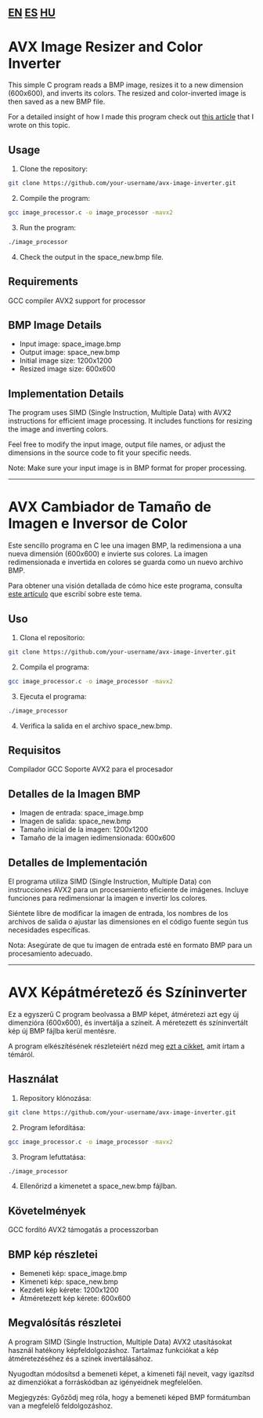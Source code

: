 ## [EN](#avx-image-resizer-and-color-inverter) [ES](#avx-cambiador-de-tamaño-de-imagen-e-inversor-de-color) [HU](#avx-képátméretező-és-színinverter)
# AVX Image Resizer and Color Inverter
This simple C program reads a BMP image, resizes it to a new dimension (600x600), and inverts its colors. The resized and color-inverted image is then saved as a new BMP file.

For a detailed insight of how I made this program check out [this article](https://peterabraham.com/article/resizing-images-and-inverting-pixels-using-avx-in-c-a-step-by-step-guide-part-1) that I wrote on this topic.

## Usage
1. Clone the repository:  
```bash
git clone https://github.com/your-username/avx-image-inverter.git
```
2. Compile the program:  
```bash
gcc image_processor.c -o image_processor -mavx2
```
3. Run the program:  
```bash
./image_processor
```
4. Check the output in the space_new.bmp file.

## Requirements
GCC compiler
AVX2 support for processor

## BMP Image Details
- Input image: space_image.bmp
- Output image: space_new.bmp
- Initial image size: 1200x1200
- Resized image size: 600x600

## Implementation Details
The program uses SIMD (Single Instruction, Multiple Data) with AVX2 instructions for efficient image processing. It includes functions for resizing the image and inverting colors.

Feel free to modify the input image, output file names, or adjust the dimensions in the source code to fit your specific needs.

Note: Make sure your input image is in BMP format for proper processing.

-------------------------------------    

# AVX Cambiador de Tamaño de Imagen e Inversor de Color
Este sencillo programa en C lee una imagen BMP, la redimensiona a una nueva dimensión (600x600) e invierte sus colores. La imagen redimensionada e invertida en colores se guarda como un nuevo archivo BMP.

Para obtener una visión detallada de cómo hice este programa, consulta [este artículo](https://peterabraham.com/article/resizing-images-and-inverting-pixels-using-avx-in-c-a-step-by-step-guide-part-1) que escribí sobre este tema.

## Uso
1. Clona el repositorio:  
```bash
git clone https://github.com/your-username/avx-image-inverter.git
```
2. Compila el programa:  
```bash
gcc image_processor.c -o image_processor -mavx2
```
3. Ejecuta el programa:  
```bash
./image_processor
```
4. Verifica la salida en el archivo space_new.bmp.

## Requisitos
Compilador GCC
Soporte AVX2 para el procesador

## Detalles de la Imagen BMP
- Imagen de entrada: space_image.bmp
- Imagen de salida: space_new.bmp
- Tamaño inicial de la imagen: 1200x1200
- Tamaño de la imagen iedimensionada: 600x600

## Detalles de Implementación
El programa utiliza SIMD (Single Instruction, Multiple Data) con instrucciones AVX2 para un procesamiento eficiente de imágenes. Incluye funciones para redimensionar la imagen e invertir los colores.

Siéntete libre de modificar la imagen de entrada, los nombres de los archivos de salida o ajustar las dimensiones en el código fuente según tus necesidades específicas.

Nota: Asegúrate de que tu imagen de entrada esté en formato BMP para un procesamiento adecuado.

-------------------------------------  

# AVX Képátméretező és Színinverter
Ez a egyszerű C program beolvassa a BMP képet, átméretezi azt egy új dimenzióra (600x600), és invertálja a színeit. A méretezett és színinvertált kép új BMP fájlba kerül mentésre.

A program elkészítésének részleteiért nézd meg [ezt a cikket](https://peterabraham.com/article/resizing-images-and-inverting-pixels-using-avx-in-c-a-step-by-step-guide-part-1), amit írtam a témáról.

## Használat
1. Repository klónozása:
```bash
git clone https://github.com/your-username/avx-image-inverter.git
```
2. Program lefordítása:
```bash
gcc image_processor.c -o image_processor -mavx2
```
3. Program lefuttatása:
```bash
./image_processor
```
4. Ellenőrizd a kimenetet a space_new.bmp fájlban.

## Követelmények
GCC fordító
AVX2 támogatás a processzorban

## BMP kép részletei
- Bemeneti kép: space_image.bmp
- Kimeneti kép: space_new.bmp
- Kezdeti kép kérete: 1200x1200
- Átméretezett kép kérete: 600x600

## Megvalósítás részletei
A program SIMD (Single Instruction, Multiple Data) AVX2 utasításokat használ hatékony képfeldolgozáshoz. Tartalmaz funkciókat a kép átméretezéséhez és a színek invertálásához.

Nyugodtan módosítsd a bemeneti képet, a kimeneti fájl neveit, vagy igazítsd az dimenziókat a forráskódban az igényeidnek megfelelően.

Megjegyzés: Győződj meg róla, hogy a bemeneti képed BMP formátumban van a megfelelő feldolgozáshoz.
